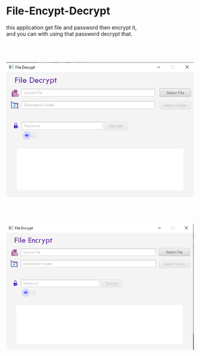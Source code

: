 # File-Encypt-Decrypt
this application get file and password then encrypt it,<br>
and you can with using that password decrypt that.<br>
<br><br><br><br>
![Screenshot](decrypt.png)<br>
<br>
<br>
<br>
<br>
![Screenshot](encrypt.png)

